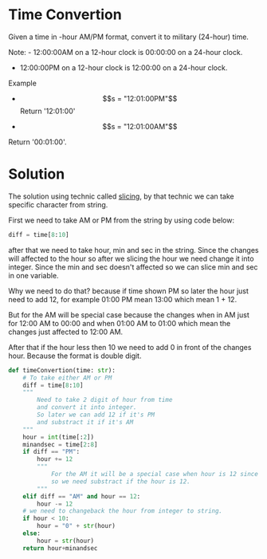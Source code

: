 # Time Convertion
Given a time in -hour AM/PM format, convert it to military (24-hour) time.

Note: - 12:00:00AM on a 12-hour clock is 00:00:00 on a 24-hour clock.
- 12:00:00PM on a 12-hour clock is 12:00:00 on a 24-hour clock.

Example
- $$s = "12:01:00PM"$$
Return '12:01:00'

- $$s = "12:01:00AM"$$

Return '00:01:00'.

# Solution
The solution using technic called [slicing](https://www.w3schools.com/python/python_strings_slicing.asp), by that technic we can take specific character from string.

First we need to take AM or PM from the string by using code below:

```python
diff = time[8:10]
```

after that we need to take hour, min and sec in the string. Since the changes will affected to the hour so after we slicing the hour we need change it into integer. Since the min and sec doesn't affected so we can slice min and sec in one variable.

Why we need to do that? because if time shown PM so later the hour just need to add 12, for example 01:00 PM mean 13:00 which mean 1 + 12.

But for the AM will be special case because the changes when in AM just for 12:00 AM to 00:00 and when 01:00 AM to 01:00 which mean the changes just affected to 12:00 AM.

After that if the hour less then 10 we need to add 0 in front of the changes hour. Because the format is double digit.
```python
def timeConvertion(time: str):
    # To take either AM or PM
    diff = time[8:10]
    """
        Need to take 2 digit of hour from time
        and convert it into integer.
        So later we can add 12 if it's PM 
        and substract it if it's AM 
    """
    hour = int(time[:2])
    minandsec = time[2:8]
    if diff == "PM":
        hour += 12
        """
            For the AM it will be a special case when hour is 12 since 12AM means 00 and 1 AM mean 01
            so we need substract if the hour is 12.
        """
    elif diff == "AM" and hour == 12:
        hour -= 12
    # we need to changeback the hour from integer to string.
    if hour < 10:
        hour = "0" + str(hour)
    else:
        hour = str(hour)
    return hour+minandsec

```
